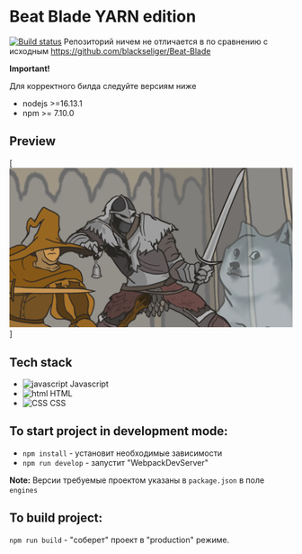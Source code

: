 # Beat Blade YARN edition
[![Build status](https://ci.appveyor.com/api/projects/status/qd1ikcct4snkccyq?svg=true)](https://ci.appveyor.com/project/blackseliger/beat-blade-yarn-edition)
Репозиторий ничем не отличается в по сравнению с исходным https://github.com/blackseliger/Beat-Blade

**Important!**

Для корректного билда следуйте версиям ниже

* nodejs >=16.13.1
* npm >= 7.10.0


## Preview

[![preview](./preview.png)]

## Tech stack

* <img alt="javascript" width="26px" src="https://raw.githubusercontent.com/boris-catsvill/project-structure/master/tech-stack/javascript.png" /> Javascript
* <img alt="html" width="26px" src="https://raw.githubusercontent.com/boris-catsvill/project-structure/master/tech-stack/html.png" /> HTML
* <img alt="CSS" width="26px" src="https://raw.githubusercontent.com/boris-catsvill/project-structure/master/tech-stack/css.png" /> CSS

## To start project in development mode:

* `npm install` - установит необходимые зависимости
* `npm run develop` - запустит "WebpackDevServer"

**Note:** Версии требуемые проектом указаны в `package.json` в поле `engines`

## To build project:

`npm run build` - "соберет" проект в "production" режиме.
